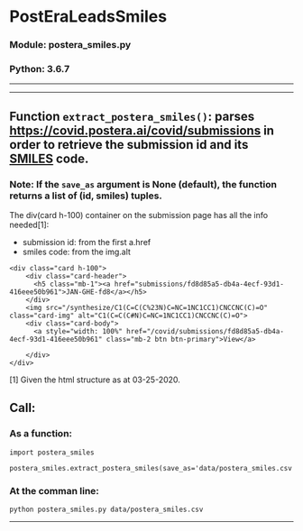 # PostEraLeadsSmiles
### Module: postera_smiles.py
### Python: 3.6.7
---
---
## Function `extract_postera_smiles()`: parses https://covid.postera.ai/covid/submissions in order to retrieve the submission id and its [SMILES](https://en.wikipedia.org/wiki/Simplified_molecular-input_line-entry_system) code.
### Note: If the `save_as` argument is None (default), the function returns a list of (id, smiles) tuples.

The div(card h-100) container on the submission page has all the info needed[1]: 
* submission id: from the first a.href
* smiles code: from the img.alt
```
<div class="card h-100">
    <div class="card-header">
      <h5 class="mb-1"><a href="submissions/fd8d85a5-db4a-4ecf-93d1-416eee50b961">JAN-GHE-fd8</a></h5>
    </div>
    <img src="/synthesize/C1(C=C(C%23N)C=NC=1NC1CC1)CNCCNC(C)=O" class="card-img" alt="C1(C=C(C#N)C=NC=1NC1CC1)CNCCNC(C)=O">
    <div class="card-body">
      <a style="width: 100%" href="/covid/submissions/fd8d85a5-db4a-4ecf-93d1-416eee50b961" class="mb-2 btn btn-primary">View</a>

    </div>
</div>
```
[1] Given the html structure as at 03-25-2020.

## Call:

### As a function:
```
import postera_smiles

postera_smiles.extract_postera_smiles(save_as='data/postera_smiles.csv')
```

### At the comman line:
```
python postera_smiles.py data/postera_smiles.csv
```
---